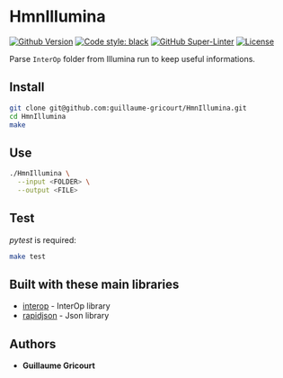# HmnIllumina

[![Github Version](https://img.shields.io/github/v/release/guillaume-gricourt/HmnIllumina?display_name=tag&sort=semver)](version)
[![Code style: black](https://img.shields.io/badge/code%20style-black-000000.svg)](https://github.com/psf/black) [![GitHub Super-Linter](https://github.com/guillaume-gricourt/HmnIllumina/workflows/Tests/badge.svg)](https://github.com/marketplace/actions/super-linter)
[![License](https://img.shields.io/github/license/guillaume-gricourt/HmnIllumina)](license)

Parse `InterOp` folder from Illumina run to keep useful informations.

## Install

```sh
git clone git@github.com:guillaume-gricourt/HmnIllumina.git
cd HmnIllumina
make
```


## Use

```sh
./HmnIllumina \
  --input <FOLDER> \
  --output <FILE>
```

## Test

*pytest* is required:
```sh
make test
```

## Built with these main libraries

* [interop](https://github.com/illumina/interop) - InterOp library
* [rapidjson](https://github.com/tencent/rapidjson) - Json library

## Authors

* **Guillaume Gricourt**
